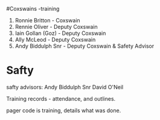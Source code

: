 #Coxswains -training
1. Ronnie Britton - Coxswain 
2. Rennie Oliver - Deputy Coxswain 
3. Iain Gollan (Goz) - Deputy Coxswain 
4. Ally McLeod - Deputy Coxswain 
5. Andy Biddulph Snr - Deputy Coxswain & Safety Advisor 

# Safty
safty advisors:
Andy Biddulph Snr
David O'Neil

Training records - attendance, and outlines.

pager code is training, details what was done.
